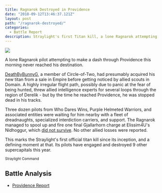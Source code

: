 ```yaml
---
title: Ragnarok Destroyed in Providence
date: "2018-09-12T13:46:37.121Z"
layout: post
path: "/ragnarok-destroyed/"
categories:
  - Battle Report
description: Straylight's first Titan kill, a lone Ragnarok attempting to make a leap of faith.
---
```


![](../img/vlcsnap-2018-09-12-13h17m03s800.jpg)

A lone Ragnarok pilot attempting to make a dash through Providence this morning never reached his destination.

<!--more-->

<a href="https://zkillboard.com/character/96366650/" target="_blank">DeathByBunnyG</a>, a member of Circle-of-Two, had presumably acquired his new titan from a sale in Empire before getting noticed by allied scouts in Domain. A highly irregular flight path, possibly due to panic at the fear of being hunted, threw allied intelligence experts for several loops through the region of Derelik - but by the time he reached Providence, he was stopped dead in his tracks.

Three dozen pilots from Who Dares Wins, Purple Helmeted Warriors, and associated entities were waiting for him nearby with a fleet of dreadnaughts, specialized interdiction carriers, and support. The Ragnarok managed to spool up and fire one final Gjallarhorn charge at Elissim4U's Nidhoggur, which <a href="https://zkillboard.com/kill/72379412/" target="_blank">did not survive</a>. No other allied losses were reported.

This marks the Straylight's first official titan kill since its inception, and a defining moment at that. Its pilots have engaged and destroyed 9 other supercapitals this year.

<small class="text-primary">Straylight Command</small>

## Battle Analysis
* [Providence Report](https://br.inyour.space/?s=3710&b=8256300&e=90&t=vfvvf)
